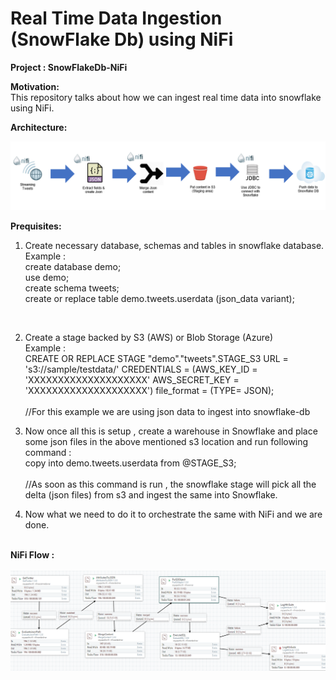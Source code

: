 # Real Time Data Ingestion (SnowFlake Db) using NiFi

<b>Project : SnowFlakeDb-NiFi</b><br/>

<b>Motivation:</b> <br/>
This repository talks about how we can ingest real time data into snowflake using NiFi.

<b>Architecture:</b> <br/>

 ![](architecture.png)

<b>Prequisites:</b> <br/>
1. Create necessary database, schemas and tables in snowflake database.<br/>
Example : <br/>
create database demo;<br/>
use demo;<br/>
create schema tweets;<br/>
create or replace table demo.tweets.userdata (json_data variant);<br/>
<br/>

2. Create a stage backed by S3 (AWS) or Blob Storage (Azure)<br/>
Example : <br/>
CREATE OR REPLACE STAGE "demo"."tweets".STAGE_S3 URL = 's3://sample/testdata/' CREDENTIALS = (AWS_KEY_ID = 'XXXXXXXXXXXXXXXXXXXX' AWS_SECRET_KEY = 'XXXXXXXXXXXXXXXXXXXX') file_format = (TYPE= JSON);<br/><br/>
//For this example we are using json data to ingest into snowflake-db<br/>

3. Now once all this is setup , create a warehouse in Snowflake and place some json files in the above mentioned s3 location and run following command : <br/>
copy into demo.tweets.userdata from @STAGE_S3; <br/><br/>
//As soon as this command is run , the snowflake stage will pick all the delta (json files) from s3 and ingest the same into Snowflake.<br/>

4. Now what we need to do it to orchestrate the same with NiFi and we are done.<br/><br/>


<b>NiFi Flow :</b> <br/>
<br/>
![](nifi.png)

